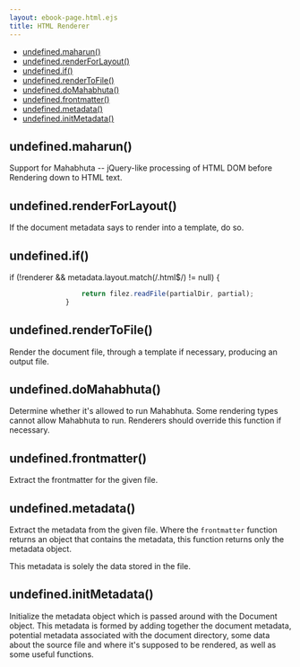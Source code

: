 ```yaml
---
layout: ebook-page.html.ejs
title: HTML Renderer
---
```

  - [undefined.maharun()](#undefinedmaharun)
  - [undefined.renderForLayout()](#undefinedrenderforlayout)
  - [undefined.if()](#undefinedif)
  - [undefined.renderToFile()](#undefinedrendertofile)
  - [undefined.doMahabhuta()](#undefineddomahabhuta)
  - [undefined.frontmatter()](#undefinedfrontmatter)
  - [undefined.metadata()](#undefinedmetadata)
  - [undefined.initMetadata()](#undefinedinitmetadata)

## undefined.maharun()

  Support for Mahabhuta -- jQuery-like processing of HTML DOM before Rendering
  down to HTML text.

## undefined.renderForLayout()

  If the document metadata says to render into a template, do so.

## undefined.if()

  if (!renderer && metadata.layout.match(/\.html$/) != null) {
```js
                  return filez.readFile(partialDir, partial);
              }
```

## undefined.renderToFile()

  Render the document file, through a template if necessary, producing
  an output file.

## undefined.doMahabhuta()

  Determine whether it's allowed to run Mahabhuta.  Some rendering types
  cannot allow Mahabhuta to run.  Renderers should override this
  function if necessary.

## undefined.frontmatter()

  Extract the frontmatter for the given file.

## undefined.metadata()

  Extract the metadata from the given file.  Where the `frontmatter` function
  returns an object that contains the metadata, this function returns only
  the metadata object.

  This metadata is solely the data stored in the file.

## undefined.initMetadata()

  Initialize the metadata object which is passed around with the Document object.
  This metadata is formed by adding together the document metadata, potential metadata
  associated with the document directory, some data about the source file and where it's
  supposed to be rendered, as well as some useful functions.
